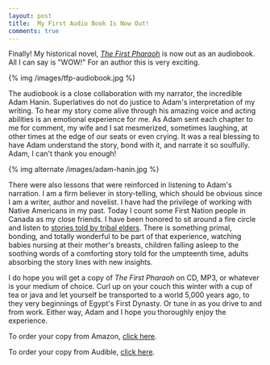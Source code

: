 ```yaml
---
layout: post
title: 	My First Audio Book Is Now Out!
comments: true
---
```


Finally! My historical novel, [*The First Pharaoh*](http://www.amazon.com/Lester-Picker/e/B009E6U9R0/ref=sr_tc_2_0?qid=1349273496&sr=1-2-ent) is now out as an audiobook. All I can say is "WOW!" For an author this is very exciting. 

{% img /images/tfp-audiobook.jpg %}

<!--more-->

The audiobook is a close collaboration with my narrator, the incredible Adam Hanin. Superlatives do not do justice to Adam's interpretation of my writing. To hear my story come alive through his amazing voice and acting abilities is an emotional experience for me. As Adam sent each chapter to me for comment, my wife and I sat mesmerized, sometimes laughing, at other times at the edge of our seats or even crying. It was a real blessing to have Adam understand the story, bond with it, and narrate it so soulfully. Adam, I can't thank you enough!

{% img alternate /images/adam-hanin.jpg %}

There were also lessons that were reinforced in listening to Adam's narration. I am a firm believer in story-telling, which should be obvious since I am a writer, author and novelist. I have had the privilege of working with Native Americans in my past. Today I count some First Nation people in Canada as my close friends. I have been honored to sit around a fire circle and listen to [stories told by tribal elders](http://blog.lesterpickerphoto.com/2012/11/09/xwupalich/). There is something primal, bonding, and totally wonderful to be part of that experience, watching babies nursing at their mother's breasts, children falling asleep to the soothing words of a comforting story told for the umpteenth time, adults absorbing the story lines with new insights. 

I do hope you will get a copy of *The First Pharaoh* on CD, MP3, or whatever is your medium of choice. Curl up on your couch this winter with a cup of tea or java and let yourself be transported to a world 5,000 years ago, to they very beginnings of Egypt's First Dynasty. Or tune in as you drive to and from work. Either way, Adam and I hope you thoroughly enjoy the experience. 

To order your copy from Amazon, [click here](http://www.amazon.com/Lester-Picker/e/B009E6U9R0/ref=sr_tc_2_0?qid=1349273496&sr=1-2-ent). 

To order your copy from Audible, [click here](http://www.audible.com/pd/ref=sr_1_1?asin=B00ARMBCI0&qid=1356834087&sr=1-1).  





